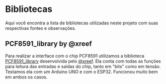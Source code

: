 # Bibliotecas
Aqui você encontra a lista de bibliotecas utilizadas neste projeto com suas respectivas fontes e observações.

## PCF8591_library by @xreef
Para realizar a interface com o chip PCF8591 utilizamos a biblioteca [PCF8591_library](https://github.com/xreef/PCF8591_library) desenvolvida pelo [@xreef](https://github.com/xreef). Ela conta com todas as funções para leitura das entradas e saídas do chip, tanto em "bits" como em tensão. Testamos ela com um Arduino UNO e com o ESP32. Funcionou muito bem em ambos os casos.